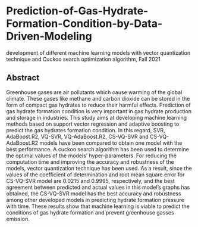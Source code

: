 # Prediction-of-Gas-Hydrate-Formation-Condition-by-Data-Driven-Modeling
development of different machine learning models with vector quantization technique and Cuckoo search optimization algorithm, Fall 2021
## Abstract
Greenhouse gases are air pollutants which cause warming of the global climate. These gases like methane and carbon dioxide can be stored in the form of compact gas hydrates to reduce their harmful effects. Prediction of gas hydrate formation condition is very important in gas hydrate production and storage in industries. This study aims at developing machine learning methods based on support vector regression and adaptive boosting to predict the gas hydrates formation condition. In this regard, SVR, AdaBoost.R2, VQ-SVR, VQ-AdaBoost.R2, CS-VQ-SVR and CS-VQ-AdaBoost.R2 models have been compared to obtain one model with the best performance. A cuckoo search algorithm has been used to determine the optimal values of the models’ hyper-parameters. For reducing the computation time and improving the accuracy and robustness of the models, vector quantization technique has been used. As a result, since the values of the coefficient of determination and root mean square error for CS-VQ-SVR model are 0.0215 and 0.9995, respectively, and the best agreement between predicted and actual values in this model’s graphs has obtained, the CS-VQ-SVR model has the best accuracy and robustness among other developed models in predicting hydrate formation pressure with time. These results show that machine learning is viable to predict the conditions of gas hydrate formation and prevent greenhouse gasses emission.
